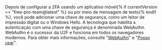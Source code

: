 Depois de configurar a 2FA usando um aplicativo móvel{% if currentVersion == "free-pro-team@latest" %} ou por meio de mensagem de texto{% endif %}, você pode adicionar uma chave de segurança, como um leitor de impressão digital ou o Windows Hello. A tecnologia que habilita a autenticação com uma chave de segurança é denominada WebAuthn. WebAuthn é o sucessor da U2F e funciona em todos os navegadores modernos. Para obter mais informações, consulte "[WebAuthn](https://webauthn.guide/)" e "[Posso usar](https://caniuse.com/#search=webauthn)".
